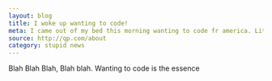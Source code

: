 ```yaml
---
layout: blog
title: I woke up wanting to code!
meta: I came out of my bed this morning wanting to code fr america. Little did he know that the world wasn't ready me.
source: http://qp.com/about
category: stupid news
---
```


Blah Blah Blah, Blah blah. Wanting to code is the essence